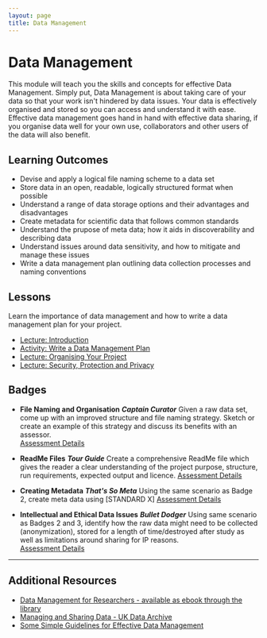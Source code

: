 ```yaml
---
layout: page
title: Data Management
---
```


# Data Management

This module will teach you the skills and concepts for effective Data Management. Simply put, Data Management is about taking care of your data so that your work isn't hindered by data issues. Your data is effectively organised and stored so you can access and understand it with ease. Effective data management goes hand in hand with effective data sharing, if you organise data well for your own use, collaborators and other users of the data will also benefit.


## Learning Outcomes

  - Devise and apply a logical file naming scheme to a data set
  - Store data in an open, readable, logically structured format when possible
  - Understand a range of data storage options and their advantages and disadvantages
  - Create metadata for scientific data that follows common standards
  - Understand the prupose of meta data; how it aids in discoverability and describing data
  - Understand issues around data sensitivity, and how to mitigate and manage these issues 
  - Write a data management plan outlining data collection processes and naming conventions 

## Lessons

Learn the importance of data management and how to write a data management plan for your project.

- [Lecture: Introduction](slideshows/introduction)
- [Activity: Write a Data Management Plan](https://wiki.auckland.ac.nz/download/attachments/108857820/UOA_R_DMP_template_Jun2016_draftCMv3-5.docx?version=1&modificationDate=1467603337000&api=v2)
- [Lecture: Organising Your Project](slideshows/organising-your-project)
- [Lecture: Security, Protection and Privacy](slideshows/security-protection-privacy)

## Badges

- **File Naming and Organisation**
***Captain Curator***
Given a raw data set, come up with an improved structure and file naming strategy. Sketch or create an example of this strategy and discuss its benefits with an assessor.  
[Assessment Details](badges/captin-curator.html)

- **ReadMe Files**
***Tour Guide***
Create a comprehensive ReadMe file which gives the reader a clear understanding of the project purpose, structure, run requirements, expected output and licence.
[Assessment Details](badges/tour-guide.html)

- **Creating Metadata**
***That's So Meta***
Using the same scenario as Badge 2, create meta data using [STANDARD X]
[Assessment Details](badges/thats-so-meta.html)

- **Intellectual and Ethical Data Issues**
***Bullet Dodger***
Using same scenario as Badges 2 and 3, identify how the raw data might need to be collected (anonymization), stored for a length of time/destroyed after study as well as limitations around sharing for IP reasons.  
[Assessment Details](badges/bullet-dodger.html)


---







## Additional Resources

- [Data Management for Researchers - available as ebook through the library](http://www.library.auckland.ac.nz/?FROM_REF=bn-bc)
- [Managing and Sharing Data - UK Data Archive](http://www.data-archive.ac.uk/media/2894/managingsharing.pdf)
- [Some Simple Guidelines for Effective Data Management](http://onlinelibrary.wiley.com/doi/10.1890/0012-9623-90.2.205/full)






